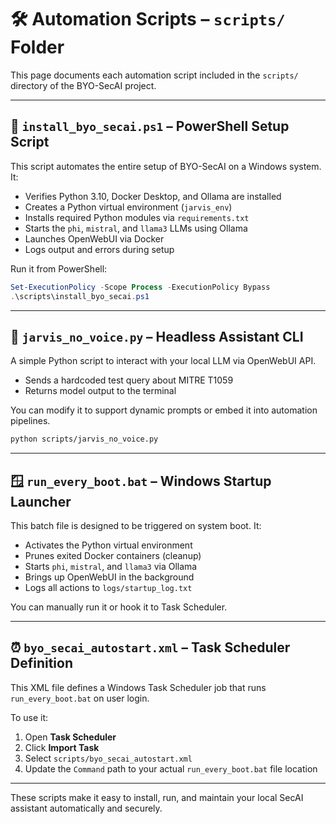 # 🛠️ Automation Scripts – `scripts/` Folder

This page documents each automation script included in the `scripts/` directory of the BYO-SecAI project.

---

## 📜 `install_byo_secai.ps1` – PowerShell Setup Script

This script automates the entire setup of BYO-SecAI on a Windows system. It:

- Verifies Python 3.10, Docker Desktop, and Ollama are installed
- Creates a Python virtual environment (`jarvis_env`)
- Installs required Python modules via `requirements.txt`
- Starts the `phi`, `mistral`, and `llama3` LLMs using Ollama
- Launches OpenWebUI via Docker
- Logs output and errors during setup

Run it from PowerShell:
```powershell
Set-ExecutionPolicy -Scope Process -ExecutionPolicy Bypass
.\scripts\install_byo_secai.ps1
```

---

## 🤖 `jarvis_no_voice.py` – Headless Assistant CLI

A simple Python script to interact with your local LLM via OpenWebUI API.

- Sends a hardcoded test query about MITRE T1059
- Returns model output to the terminal

You can modify it to support dynamic prompts or embed it into automation pipelines.

```bash
python scripts/jarvis_no_voice.py
```

---

## 🪟 `run_every_boot.bat` – Windows Startup Launcher

This batch file is designed to be triggered on system boot. It:

- Activates the Python virtual environment
- Prunes exited Docker containers (cleanup)
- Starts `phi`, `mistral`, and `llama3` via Ollama
- Brings up OpenWebUI in the background
- Logs all actions to `logs/startup_log.txt`

You can manually run it or hook it to Task Scheduler.

---

## ⏰ `byo_secai_autostart.xml` – Task Scheduler Definition

This XML file defines a Windows Task Scheduler job that runs `run_every_boot.bat` on user login.

To use it:
1. Open **Task Scheduler**
2. Click **Import Task**
3. Select `scripts/byo_secai_autostart.xml`
4. Update the `Command` path to your actual `run_every_boot.bat` file location

---

These scripts make it easy to install, run, and maintain your local SecAI assistant automatically and securely.